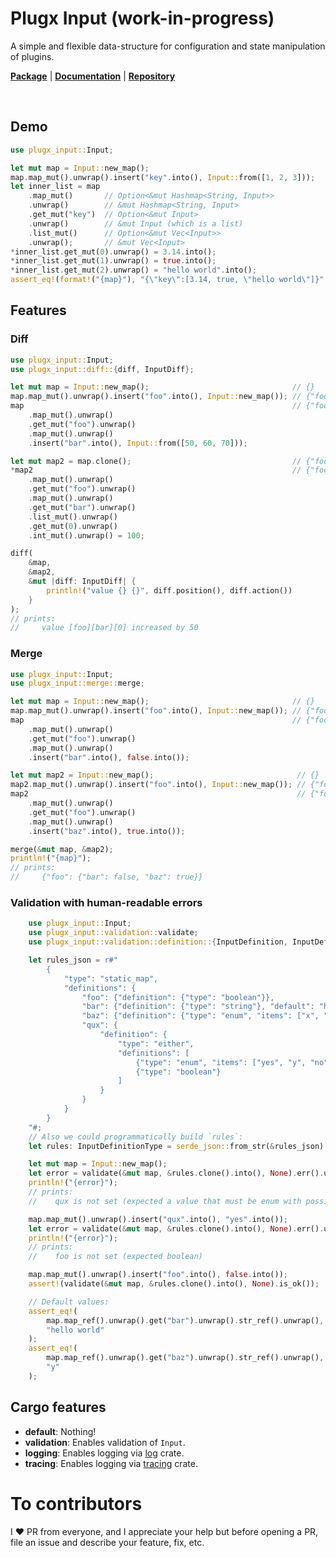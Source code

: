 # Plugx Input (work-in-progress)
A simple and flexible data-structure for configuration and state manipulation of plugins.

[**Package**](https://crates.io/crates/plugx-input)   |   [**Documentation**](https://docs.rs/plugx-input)   |   [**Repository**](https://github.com/plugx-rs/plugx-input)

<br/>

## Demo
```rust
use plugx_input::Input;

let mut map = Input::new_map();
map.map_mut().unwrap().insert("key".into(), Input::from([1, 2, 3]));
let inner_list = map
    .map_mut()       // Option<&mut Hashmap<String, Input>>
    .unwrap()        // &mut Hashmap<String, Input>
    .get_mut("key")  // Option<&mut Input>
    .unwrap()        // &mut Input (which is a list)
    .list_mut()      // Option<&mut Vec<Input>>
    .unwrap();       // &mut Vec<Input>
*inner_list.get_mut(0).unwrap() = 3.14.into();
*inner_list.get_mut(1).unwrap() = true.into();
*inner_list.get_mut(2).unwrap() = "hello world".into();
assert_eq!(format!("{map}"), "{\"key\":[3.14, true, \"hello world\"]}".to_string());
```

## Features

### Diff
```rust
use plugx_input::Input;
use plugx_input::diff::{diff, InputDiff};

let mut map = Input::new_map();                                // {}
map.map_mut().unwrap().insert("foo".into(), Input::new_map()); // {"foo": {}}
map                                                            // {"foo": {"bar": [50, 60, 70]}}
    .map_mut().unwrap()
    .get_mut("foo").unwrap()
    .map_mut().unwrap()
    .insert("bar".into(), Input::from([50, 60, 70]));

let mut map2 = map.clone();                                    // {"foo": {"bar": [50,  60, 70]}}
*map2                                                          // {"foo": {"bar": [100, 60, 70]}}
    .map_mut().unwrap()
    .get_mut("foo").unwrap()
    .map_mut().unwrap()
    .get_mut("bar").unwrap()
    .list_mut().unwrap()
    .get_mut(0).unwrap()
    .int_mut().unwrap() = 100;

diff(
    &map,
    &map2,
    &mut |diff: InputDiff| {
        println!("value {} {}", diff.position(), diff.action())
    }
);
// prints:
//     value [foo][bar][0] increased by 50
```


### Merge
```rust
use plugx_input::Input;
use plugx_input::merge::merge;

let mut map = Input::new_map();                                // {}
map.map_mut().unwrap().insert("foo".into(), Input::new_map()); // {"foo": {}}
map                                                            // {"foo": {"bar": false}}
    .map_mut().unwrap()
    .get_mut("foo").unwrap()
    .map_mut().unwrap()
    .insert("bar".into(), false.into());

let mut map2 = Input::new_map();                                // {}
map2.map_mut().unwrap().insert("foo".into(), Input::new_map()); // {"foo": {}}
map2                                                            // {"foo": {"baz": true}}
    .map_mut().unwrap()
    .get_mut("foo").unwrap()
    .map_mut().unwrap()
    .insert("baz".into(), true.into());

merge(&mut map, &map2);
println!("{map}");
// prints:
//     {"foo": {"bar": false, "baz": true}}
```

### Validation with human-readable errors
```rust
    use plugx_input::Input;
    use plugx_input::validation::validate;
    use plugx_input::validation::definition::{InputDefinition, InputDefinitionType};

    let rules_json = r#"
        {
            "type": "static_map",
            "definitions": {
                "foo": {"definition": {"type": "boolean"}},
                "bar": {"definition": {"type": "string"}, "default": "hello world"},
                "baz": {"definition": {"type": "enum", "items": ["x", "y", "z"]}, "default": "y"},
                "qux": {
                    "definition": {
                        "type": "either",
                        "definitions": [
                            {"type": "enum", "items": ["yes", "y", "no", "n"]},
                            {"type": "boolean"}
                        ]
                    }
                }
            }
        }
    "#;
    // Also we could programmatically build `rules`:
    let rules: InputDefinitionType = serde_json::from_str(&rules_json).unwrap();

    let mut map = Input::new_map();
    let error = validate(&mut map, &rules.clone().into(), None).err().unwrap();
    println!("{error}");
    // prints:
    //    qux is not set (expected a value that must be enum with possible values ["yes", "y", "no", "n"] or boolean)

    map.map_mut().unwrap().insert("qux".into(), "yes".into());
    let error = validate(&mut map, &rules.clone().into(), None).err().unwrap();
    println!("{error}");
    // prints:
    //    foo is not set (expected boolean)

    map.map_mut().unwrap().insert("foo".into(), false.into());
    assert!(validate(&mut map, &rules.clone().into(), None).is_ok());

    // Default values:
    assert_eq!(
        map.map_ref().unwrap().get("bar").unwrap().str_ref().unwrap(),
        "hello world"
    );
    assert_eq!(
        map.map_ref().unwrap().get("baz").unwrap().str_ref().unwrap(),
        "y"
    );
```

## Cargo features
* **default**: Nothing!  
* **validation**: Enables validation of `Input`.  
* **logging**: Enables logging via [log](https://docs.rs/log/latest/log/) crate.  
* **tracing**: Enables logging via [tracing](https://docs.rs/tracing/latest/tracing/) crate.

# To contributors
I ❤️ PR from everyone, and I appreciate your help but before opening a PR, file an issue and describe your feature, fix, etc.
